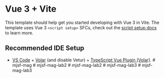 # Vue 3 + Vite

This template should help get you started developing with Vue 3 in Vite. The template uses Vue 3 `<script setup>` SFCs, check out the [script setup docs](https://v3.vuejs.org/api/sfc-script-setup.html#sfc-script-setup) to learn more.

## Recommended IDE Setup

- [VS Code](https://code.visualstudio.com/) + [Volar](https://marketplace.visualstudio.com/items?itemName=Vue.volar) (and disable Vetur) + [TypeScript Vue Plugin (Volar)](https://marketplace.visualstudio.com/items?itemName=Vue.vscode-typescript-vue-plugin).
#   m j s f - m a g  
 #   m j s f - m a g - l a b 2  
 #   m j s f - m a g - l a b 2  
 #   m j s f - m a g - l a b 3  
 #   m j s f - m a g - l a b 3  
 